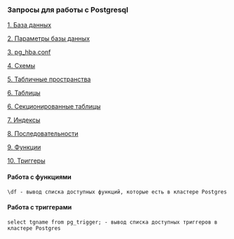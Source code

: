 ### Запросы для работы с Postgresql 
[1. База данных](https://github.com/Aleksey-10081967/Postgresql-study/blob/main/psql_query/database/database.md)

[2. Параметры базы данных](https://github.com/Aleksey-10081967/Postgresql-study/blob/main/psql_query/parameters/param.md)

[3. pg_hba.conf](https://github.com/Aleksey-10081967/Postgresql-study/blob/main/psql_query/pg_hba/pg_hba.md)

[4. Схемы](https://github.com/Aleksey-10081967/Postgresql-study/blob/main/psql_query/schemas/schemas.md)

[5. Табличные пространства](https://github.com/Aleksey-10081967/Postgresql-study/blob/main/psql_query/tbs/tablespace.md)

[6. Таблицы](https://github.com/Aleksey-10081967/Postgresql-study/blob/main/psql_query/tables/tables.md)

[6. Секционированные таблицы](https://github.com/Aleksey-10081967/Postgresql-study/blob/main/psql_query/sec_tables/sec_tables.md)

[7. Индексы](https://github.com/Aleksey-10081967/Postgresql-study/blob/main/psql_query/index/index.md)

[8. Последовательности](https://github.com/Aleksey-10081967/Postgresql-study/blob/main/psql_query/sequence/sequence.md)

[9. Функции](https://github.com/Aleksey-10081967/Postgresql-study/blob/main/psql_query/function/function.md)

[10. Триггеры](https://github.com/Aleksey-10081967/Postgresql-study/blob/main/psql_query/triggers/trigger.md)


 
  


#### Работа с функциями

    \df - вывод списка доступных функций, которые есть в кластере Postgres


#### Работа с триггерами

    select tgname from pg_trigger; - вывод списка доступных триггеров в кластере Postgres

